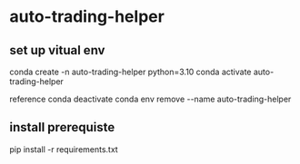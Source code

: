 # auto-trading-helper

## set up vitual env
conda create -n auto-trading-helper python=3.10
conda activate auto-trading-helper

reference
conda deactivate
conda env remove --name auto-trading-helper 

## install prerequiste
pip install -r requirements.txt